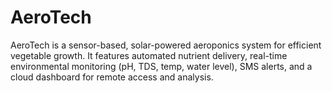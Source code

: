 # AeroTech
AeroTech is a sensor-based, solar-powered aeroponics system for efficient vegetable growth. It features automated nutrient delivery, real-time environmental monitoring (pH, TDS, temp, water level), SMS alerts, and a cloud dashboard for remote access and analysis.
